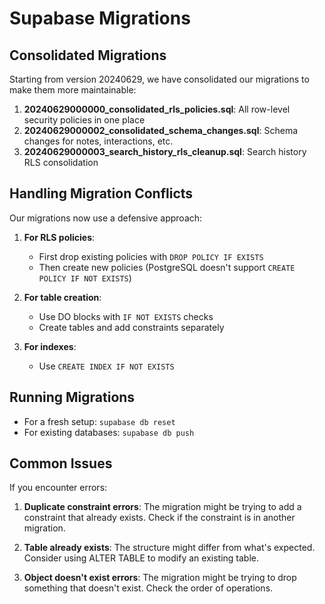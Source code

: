 # Supabase Migrations

## Consolidated Migrations

Starting from version 20240629, we have consolidated our migrations to make them more maintainable:

1. **20240629000000_consolidated_rls_policies.sql**: All row-level security policies in one place
2. **20240629000002_consolidated_schema_changes.sql**: Schema changes for notes, interactions, etc.
3. **20240629000003_search_history_rls_cleanup.sql**: Search history RLS consolidation

## Handling Migration Conflicts

Our migrations now use a defensive approach:

1. **For RLS policies**:
   - First drop existing policies with `DROP POLICY IF EXISTS`
   - Then create new policies (PostgreSQL doesn't support `CREATE POLICY IF NOT EXISTS`)

2. **For table creation**:
   - Use DO blocks with `IF NOT EXISTS` checks
   - Create tables and add constraints separately

3. **For indexes**:
   - Use `CREATE INDEX IF NOT EXISTS`

## Running Migrations

- For a fresh setup: `supabase db reset`
- For existing databases: `supabase db push`

## Common Issues

If you encounter errors:

1. **Duplicate constraint errors**: The migration might be trying to add a constraint that already exists. Check if the constraint is in another migration.

2. **Table already exists**: The structure might differ from what's expected. Consider using ALTER TABLE to modify an existing table.

3. **Object doesn't exist errors**: The migration might be trying to drop something that doesn't exist. Check the order of operations. 